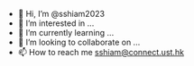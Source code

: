 - 👋 Hi, I’m @sshiam2023
- 👀 I’m interested in ...
- 🌱 I’m currently learning ...
- 💞️ I’m looking to collaborate on ...
- 📫 How to reach me sshiam@connect.ust.hk

<!---
sshiam2023/sshiam2023 is a ✨ special ✨ repository because its `README.md` (this file) appears on your GitHub profile.
You can click the Preview link to take a look at your changes.
--->
